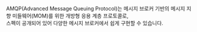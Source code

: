 AMQP(Advanced Message Queuing Protocol)는 메시지 브로커 기반의 메시지 지향 미들웨어(MOM)를 위한 개방형 응용 계층 프로토콜로,  
스펙이 공개되어 있어 다양한 메시지 브로커에서 쉽게 구현할 수 있습니다.